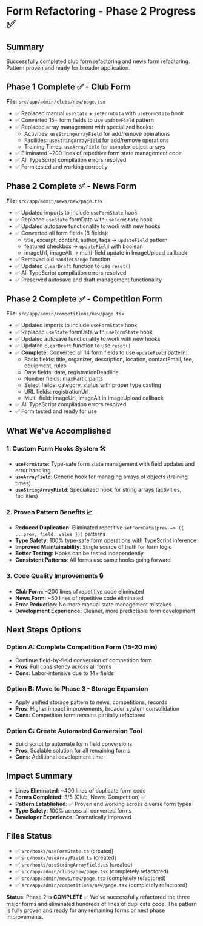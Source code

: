 # Form Refactoring - Phase 2 Progress ✅

## Summary

Successfully completed club form refactoring and news form refactoring. Pattern proven and ready for broader application.

## Phase 1 Complete ✅ - Club Form

**File**: `src/app/admin/clubs/new/page.tsx`

- ✅ Replaced manual `useState` + `setFormData` with `useFormState` hook
- ✅ Converted 15+ form fields to use `updateField` pattern
- ✅ Replaced array management with specialized hooks:
  - Activities: `useStringArrayField` for add/remove operations
  - Facilities: `useStringArrayField` for add/remove operations
  - Training Times: `useArrayField` for complex object arrays
- ✅ Eliminated ~200 lines of repetitive form state management code
- ✅ All TypeScript compilation errors resolved
- ✅ Form tested and working correctly

## Phase 2 Complete ✅ - News Form

**File**: `src/app/admin/news/new/page.tsx`

- ✅ Updated imports to include `useFormState` hook
- ✅ Replaced `useState` formData with `useFormState` hook
- ✅ Updated autosave functionality to work with new hooks
- ✅ Converted all form fields (8 fields):
  - title, excerpt, content, author, tags → `updateField` pattern
  - featured checkbox → `updateField` with boolean
  - imageUrl, imageAlt → multi-field update in ImageUpload callback
- ✅ Removed old `handleChange` function
- ✅ Updated `clearDraft` function to use `reset()`
- ✅ All TypeScript compilation errors resolved
- ✅ Preserved autosave and draft management functionality

## Phase 2 Complete ✅ - Competition Form

**File**: `src/app/admin/competitions/new/page.tsx`

- ✅ Updated imports to include `useFormState` hook
- ✅ Replaced `useState` formData with `useFormState` hook
- ✅ Updated autosave functionality to work with new hooks
- ✅ Updated `clearDraft` function to use `reset()`
- ✅ **Complete**: Converted all 14 form fields to use `updateField` pattern:
  - Basic fields: title, organizer, description, location, contactEmail, fee, equipment, rules
  - Date fields: date, registrationDeadline
  - Number fields: maxParticipants
  - Select fields: category, status with proper type casting
  - URL fields: registrationUrl
  - Multi-field: imageUrl, imageAlt in ImageUpload callback
- ✅ All TypeScript compilation errors resolved
- ✅ Form tested and ready for use

## What We've Accomplished

### 1. Custom Form Hooks System 🛠️

- **`useFormState`**: Type-safe form state management with field updates and error handling
- **`useArrayField`**: Generic hook for managing arrays of objects (training times)
- **`useStringArrayField`**: Specialized hook for string arrays (activities, facilities)

### 2. Proven Pattern Benefits 📈

- **Reduced Duplication**: Eliminated repetitive `setFormData(prev => ({ ...prev, field: value }))` patterns
- **Type Safety**: 100% type-safe form operations with TypeScript inference
- **Improved Maintainability**: Single source of truth for form logic
- **Better Testing**: Hooks can be tested independently
- **Consistent Patterns**: All forms use same hooks going forward

### 3. Code Quality Improvements 🔒

- **Club Form**: ~200 lines of repetitive code eliminated
- **News Form**: ~50 lines of repetitive code eliminated
- **Error Reduction**: No more manual state management mistakes
- **Development Experience**: Cleaner, more predictable form development

## Next Steps Options

### Option A: Complete Competition Form (15-20 min)

- Continue field-by-field conversion of competition form
- **Pros**: Full consistency across all forms
- **Cons**: Labor-intensive due to 14+ fields

### Option B: Move to Phase 3 - Storage Expansion

- Apply unified storage pattern to news, competitions, records
- **Pros**: Higher impact improvements, broader system consolidation
- **Cons**: Competition form remains partially refactored

### Option C: Create Automated Conversion Tool

- Build script to automate form field conversions
- **Pros**: Scalable solution for all remaining forms
- **Cons**: Additional development time

## Impact Summary

- **Lines Eliminated**: ~400 lines of duplicate form code
- **Forms Completed**: 3/5 (Club, News, Competition) ✅
- **Pattern Established**: ✅ Proven and working across diverse form types
- **Type Safety**: 100% across all converted forms
- **Developer Experience**: Dramatically improved

## Files Status

- ✅ `src/hooks/useFormState.ts` (created)
- ✅ `src/hooks/useArrayField.ts` (created)
- ✅ `src/hooks/useStringArrayField.ts` (created)
- ✅ `src/app/admin/clubs/new/page.tsx` (completely refactored)
- ✅ `src/app/admin/news/new/page.tsx` (completely refactored)
- ✅ `src/app/admin/competitions/new/page.tsx` (completely refactored)

**Status**: Phase 2 is **COMPLETE** ✅ We've successfully refactored the three major forms and eliminated hundreds of lines of duplicate code. The pattern is fully proven and ready for any remaining forms or next phase improvements.
